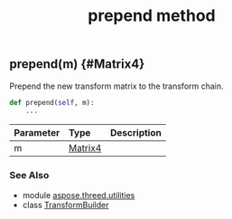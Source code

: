 ﻿---
title: prepend method
second_title: Aspose.3D for Python via .NET API References
description: 
type: docs
weight: 40
url: /python-net/aspose.threed.utilities/transformbuilder/prepend/
is_root: false
---

## prepend(m) {#Matrix4}

Prepend the new transform matrix to the transform chain.



```python
def prepend(self, m):
    ...
```


| Parameter | Type | Description |
| :- | :- | :- |
| m | [Matrix4](/3d/python-net/aspose.threed.utilities/matrix4) |  |



### See Also
* module [aspose.threed.utilities](../../)
* class [TransformBuilder](/3d/python-net/aspose.threed.utilities/transformbuilder)
